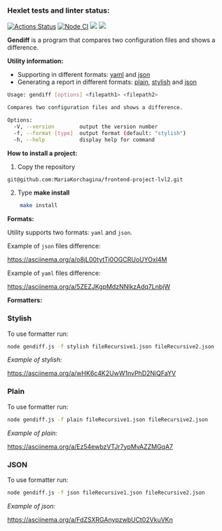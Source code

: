 ### Hexlet tests and linter status:

<a href="https://github.com/MariaKorchagina/frontend-project-lvl2/actions"><img src="https://github.com/MariaKorchagina/frontend-project-lvl2/workflows/hexlet-check/badge.svg" alt="Actions Status" style="max-width: 100%;"></a>
<a href="https://github.com/MariaKorchagina/frontend-project-lvl2/actions/workflows/nodejs.yml"><img src="https://github.com/MariaKorchagina/frontend-project-lvl2/actions/workflows/nodejs.yml/badge.svg" alt="Node CI" style="max-width: 100%;"></a>
<a href="https://codeclimate.com/github/codeclimate/codeclimate/test_coverage"><img src="https://api.codeclimate.com/v1/badges/a99a88d28ad37a79dbf6/test_coverage" /></a>
<a href="https://codeclimate.com/github/codeclimate/codeclimate/maintainability"><img src="https://api.codeclimate.com/v1/badges/a99a88d28ad37a79dbf6/maintainability" /></a>

**Gendiff** is a program that compares two configuration files and shows a difference.

**Utility information:**
- Supporting in different formats: <a href="#yaml">yaml</a> and <a href="#json">json</a>
- Generating a report in different formats: <a href="#plain">plain</a>, <a href="#stylish">stylish</a> and <a href="#json-formatter">json</a>

```bash
Usage: gendiff [options] <filepath1> <filepath2>

Compares two configuration files and shows a difference.

Options:
  -V, --version        output the version number
  -f, --format [type]  output format (default: "stylish")
  -h, --help           display help for command
```

**How to install a project:**
1. Copy the repository 
```bash
git@github.com:MariaKorchagina/frontend-project-lvl2.git
```
2. Type **make install** 
```bash
    make install
```
**Formats:**

Utility supports two formats: `yaml` and `json`.

<div id="json"></div>

Example of `json` files difference:

https://asciinema.org/a/o8jL00tytTj0OGCRUoUYOxl4M

<div id="yaml"></div>

Example of `yaml` files difference:

https://asciinema.org/a/5ZEZJKgpMdzNNlkzAdq7LnbjW

**Formatters:**

<div id="stylish">
    <h3>Stylish</h3>
</div>

To use <a href="#stylish"></a> formatter run:

```bash
node gendiff.js -f stylish fileRecursive1.json fileRecursive2.json
```

_Example of stylish:_

https://asciinema.org/a/wHK6c4K2UwW1nvPhD2NiQFaYV

<div id="plain">
    <h3>Plain</h3>
</div>

To use <a href="#plain"></a> formatter run:

```bash
node gendiff.js -f plain fileRecursive1.json fileRecursive2.json
```

_Example of plain:_

https://asciinema.org/a/Ez54ewbzVTJr7ypMvAZZMGqA7

<div id="json">
    <h3>JSON</h3>
</div>

To use <a href="#json"></a> formatter run:

```bash
node gendiff.js -f json fileRecursive1.json fileRecursive2.json
```

_Example of json:_

https://asciinema.org/a/FdZSXRGAnypzwbUCt02VkuVKn
